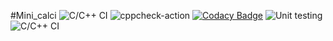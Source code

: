 #Mini_calci
![C/C++ CI](https://github.com/99002768/caluclator/workflows/C/C++%20CI/badge.svg)
![cppcheck-action](https://github.com/99002785/Mini_Calci/workflows/cppcheck-action/badge.svg)
[![Codacy Badge](https://app.codacy.com/project/badge/Grade/f167b49a564a4aa29ff3eaf6cf27eadb)](https://www.codacy.com/gh/99002785/Mini_Calci/dashboard?utm_source=github.com&amp;utm_medium=referral&amp;utm_content=99002785/Mini_Calci&amp;utm_campaign=Badge_Grade)
![Unit testing](https://github.com/99002768/caluclator/workflows/Unit%20testing/badge.svg)
![C/C++ CI](https://github.com/99002768/caluclator/workflows/C/C++%20CI/badge.svg)
